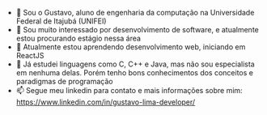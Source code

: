 - 👋 Sou o Gustavo, aluno de engenharia da computação na Universidade Federal de Itajubá (UNIFEI)
- 👀 Sou muito interessado por desenvolvimento de software, e atualmente estou procurando estágio nessa área
- 🌱 Atualmente estou aprendendo desenvolvimento web, iniciando em ReactJS
- 💞️ Já estudei linguagens como C, C++ e Java, mas não sou especialista em nenhuma delas. Porém tenho bons conhecimentos dos conceitos e paradigmas de programação
- 📫 Segue meu linkedin para contato e mais informações sobre mim: https://www.linkedin.com/in/gustavo-lima-developer/

<!---
gustas01/gustas01 is a ✨ special ✨ repository because its `README.md` (this file) appears on your GitHub profile.
You can click the Preview link to take a look at your changes.
--->
